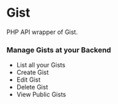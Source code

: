 # Gist
PHP API wrapper of Gist.

<h3>Manage Gists at your Backend</h3>
<ul>
    <li>List all your Gists</li>
    <li>Create Gist</li>
    <li>Edit Gist</li>
    <li>Delete Gist</li>
    <li>View Public Gists</li>
</ul>

